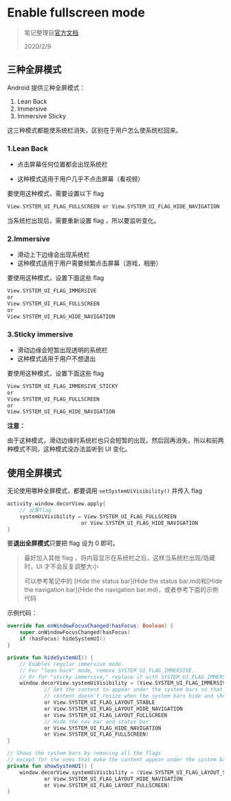 # Enable fullscreen mode

> 笔记整理自[官方文档](https://developer.android.com/training/system-ui/immersive)
>
> 2020/2/9

## 三种全屏模式

Android 提供三种全屏模式：

1. Lean Back
2. Immersive
3. Immersive Sticky

这三种模式都能使系统栏消失，区别在于用户怎么使系统栏回来。

### 1.Lean Back

* 点击屏幕任何位置都会出现系统栏

* 这种模式适用于用户几乎不点击屏幕（看视频）

要使用这种模式，需要设置以下 flag

```kotlin
View.SYSTEM_UI_FLAG_FULLSCREEN or View.SYSTEM_UI_FLAG_HIDE_NAVIGATION
```

当系统栏出现后，需要重新设置 flag ，所以要监听变化。

### 2.Immersive

* 滑动上下边缘会出现系统栏
* 这种模式适用于用户需要频繁点击屏幕（游戏，相册）

要使用这种模式，设置下面这些 flag

```kotlin
View.SYSTEM_UI_FLAG_IMMERSIVE
or
View.SYSTEM_UI_FLAG_FULLSCREEN
or
View.SYSTEM_UI_FLAG_HIDE_NAVIGATION
```

### 3.Sticky immersive

* 滑动边缘会短暂出现透明的系统栏
* 这种模式适用于用户不想退出

要使用这种模式，设置下面这些 flag

```kotlin
View.SYSTEM_UI_FLAG_IMMERSIVE_STICKY
or
View.SYSTEM_UI_FLAG_FULLSCREEN
or
View.SYSTEM_UI_FLAG_HIDE_NAVIGATION
```

**注意：**

由于这种模式，滑动边缘时系统栏也只会短暂的出现，然后回再消失，所以和前两种模式不同，这种模式没办法监听到 UI 变化。



## 使用全屏模式

无论使用哪种全屏模式，都要调用 `setSystemUiVisibility()` 并传入 flag

```kotlin
activity.window.decorView.apply{
    // 设置flag
    systemUiVisibility = View.SYSTEM_UI_FLAG_FULLSCREEN 
    					or View.SYSTEM_UI_FLAG_HIDE_NAVIGATION
}
```

要**退出全屏模式**只要把 flag 设为 0 即可。

> 最好加入其他 flag ，将内容显示在系统栏之后，这样当系统栏出现/隐藏时，UI 才不会反复调整大小
>
> 可以参考笔记中的 [Hide the status bar](Hide the status bar.md)和[Hide the navigation bar](Hide the navigation bar.md)，或者参考下面的示例代码

示例代码：

```kotlin
override fun onWindowFocusChanged(hasFocus: Boolean) {
    super.onWindowFocusChanged(hasFocus)
    if (hasFocus) hideSystemUI()
}

private fun hideSystemUI() {
    // Enables regular immersive mode.
    // For "lean back" mode, remove SYSTEM_UI_FLAG_IMMERSIVE.
    // Or for "sticky immersive," replace it with SYSTEM_UI_FLAG_IMMERSIVE_STICKY
    window.decorView.systemUiVisibility = (View.SYSTEM_UI_FLAG_IMMERSIVE
            // Set the content to appear under the system bars so that the
            // content doesn't resize when the system bars hide and show.
            or View.SYSTEM_UI_FLAG_LAYOUT_STABLE
            or View.SYSTEM_UI_FLAG_LAYOUT_HIDE_NAVIGATION
            or View.SYSTEM_UI_FLAG_LAYOUT_FULLSCREEN
            // Hide the nav bar and status bar
            or View.SYSTEM_UI_FLAG_HIDE_NAVIGATION
            or View.SYSTEM_UI_FLAG_FULLSCREEN)
}

// Shows the system bars by removing all the flags
// except for the ones that make the content appear under the system bars.
private fun showSystemUI() {
    window.decorView.systemUiVisibility = (View.SYSTEM_UI_FLAG_LAYOUT_STABLE
            or View.SYSTEM_UI_FLAG_LAYOUT_HIDE_NAVIGATION
            or View.SYSTEM_UI_FLAG_LAYOUT_FULLSCREEN)
}
```

